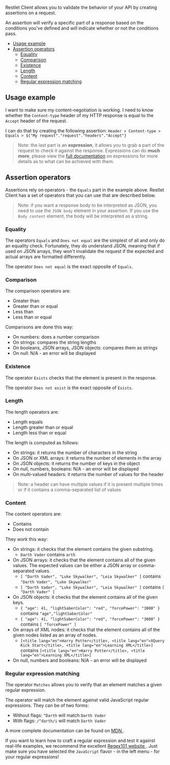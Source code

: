 Restlet Client allows you to validate the behavior of your API by creating assertions on a request.

An assertion will verify a specific part of a response based on the conditions you've defined and will indicate whether or not the conditions pass.

<!-- TOC: BEGIN -->
* [Usage example](#usage-example)
* [Assertion operators](#assertion-operators)
  * [Equality](#equality)
  * [Comparison](#comparison)
  * [Existence](#existence)
  * [Length](#length)
  * [Content](#content)
  * [Regular expression matching](#regular-expression-matching)

<!-- TOC: END -->

<a class="anchor" name="usage-example"></a>
## Usage example

I want to make sure my content-negotiation is working. I need to know whether the `Content-type` header of my HTTP response is equal to the `Accept` header of the request.

I can do that by creating the following assertion: `Header > Content-type > Equals > ${"My request"."request"."headers"."Accept"}`

> Note: the last part is an __expression__, it allows you to grab a part of the request to check it against the response. Expressions can do __much more__, please view the [full documentation](../make-your-requests-and-assertions-dynamic/expressions) on expressions for more details as to what can be achieved with them.

<a class="anchor" name="assertion-operators"></a>
## Assertion operators

Assertions rely on operators - the `Equals` part in the example above. Restlet Client has a set of operators that you
can use that are described below.

> Note: if you want a response body to be interpreted as JSON, you need to use the `JSON body` element in your assertion. If you use the `Body content` element, the body will be interpreted as a string.

<a class="anchor" name="equality"></a>
### Equality

The operators `Equals` and `Does not equal` are the simplest of all and only do an equality check.
Fortunately, they do understand JSON, meaning that if used on JSON arrays, they won't invalidate the request if the
expected and actual arrays are formatted differently.

The operator `Does not equal` is the exact opposite of `Equals`.

<a class="anchor" name="comparison"></a>
### Comparison

The comparison operators are:

* Greater than
* Greater than or equal
* Less than
* Less than or equal

Comparisons are done this way:

* On numbers: does a number comparison
* On strings: compares the string lengths
* On booleans, JSON arrays, JSON objects: compares them as strings
* On null: N/A - an error will be displayed

<a class="anchor" name="existence"></a>
### Existence

The operator `Exists` checks that the element is present in the response.

The operator `Does not exist` is the exact opposite of `Exists`.

<a class="anchor" name="length"></a>
### Length

The length operators are:

* Length equals
* Length greater than or equal
* Length less than or equal

The length is computed as follows:

* On strings: it returns the number of characters in the string
* On JSON or XML arrays: it returns the number of elements in the array
* On JSON objects: it returns the number of keys in the object
* On null, numbers, booleans: N/A - an error will be displayed
* On multi-valued headers: it returns the number of values for the header

> Note: a header can have multiple values if it is present multiple times or if it contains a comma-separated list of values

<a class="anchor" name="content"></a>
### Content

The content operators are:

* Contains
* Does not contain

They work this way:

* On strings: it checks that the element contains the given substring.
  * `Darth Vader` contains `arth`
* On JSON arrays: it checks that the element contains all of the given values. The expected values can be either a
JSON array or comma-separated values.
  * `[ "Darth Vader", "Luke Skywalker", "Leia Skywalker" ]` contains `"Darth Vader", "Luke Skywalker"`
  * `[ "Darth Vader", "Luke Skywalker", "Leia Skywalker" ]` contains `[ "Darth Vader" ]`
* On JSON objects: it checks that the element contains all of the given keys.
  * `{ "age": 41, "lightSaberColor": "red", "forcePower": "3000" }` contains `"age","lightSaberColor"`
  * `{ "age": 41, "lightSaberColor": "red", "forcePower": "3000" }` contains `[ "forcePower" ]`
* On arrays of XML nodes: it checks that the element contains all of the given nodes listed as an array of nodes.
  * `[<title lang="en">Harry Potter</title>, <title lang="en">XQuery Kick Start</title>, <title lang="en">Learning XML</title>]` contains `[<title lang="en">Harry Potter</title>, <title lang="en">Learning XML</title>]`
* On null, numbers and booleans: N/A - an error will be displayed

<a class="anchor" name="regular-expression-matching"></a>
### Regular expression matching

The operator `Matches` allows you to verify that an element matches a given regular expression.

The operator will match the element against valid JavaScript regular expressions. They can be of two forms:

* Without flags: `^Darth` will match `Darth Vader`
* With flags: `/^darth/i` will match `Darth Vader`

A more complete documentation can be found on
<a href="https://developer.mozilla.org/en-US/docs/Web/JavaScript/Guide/Regular_Expressions" target="_blank">
MDN <i class="fa fa-external-link" style="font-size: 12px" aria-hidden="true"></i>
</a>.

If you want to learn how to craft a regular expression and test it against real-life examples, we recommend the
excellent <a href="https://regex101.com" target="_blank">
Regex101 website <i class="fa fa-external-link" style="font-size: 12px" aria-hidden="true"></i>
</a>. Just make sure you have selected the `JavaScript` flavor - in the left menu - for your regular expressions!
